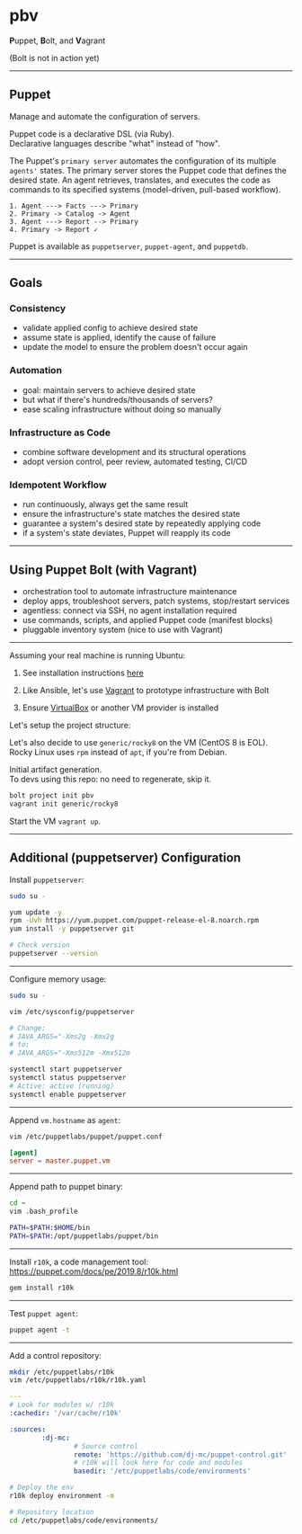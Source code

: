# pbv

**P**uppet, **B**olt, and **V**agrant

(Bolt is not in action yet)

---

## Puppet

Manage and automate the configuration of servers.

Puppet code is a declarative DSL (via Ruby).  
Declarative languages describe "what" instead of "how".

The Puppet's `primary server` automates the configuration
of its multiple `agents'` states. The primary server stores
the Puppet code that defines the desired state. An agent
retrieves, translates, and executes the code as commands to
its specified systems (model-driven, pull-based workflow).

```log
1. Agent ---> Facts ---> Primary
2. Primary -> Catalog -> Agent
3. Agent ---> Report --> Primary
4. Primary -> Report ✓
```

Puppet is available as `puppetserver`, `puppet-agent`, and `puppetdb`.

---

## Goals

### Consistency

- validate applied config to achieve desired state
- assume state is applied, identify the cause of failure
- update the model to ensure the problem doesn't occur again

### Automation

- goal: maintain servers to achieve desired state
- but what if there's hundreds/thousands of servers?
- ease scaling infrastructure without doing so manually

### Infrastructure as Code

- combine software development and its structural operations
- adopt version control, peer review, automated testing, CI/CD

### Idempotent Workflow

- run continuously, always get the same result
- ensure the infrastructure's state matches the desired state
- guarantee a system's desired state by repeatedly applying code
- if a system's state deviates, Puppet will reapply its code

---

## Using Puppet Bolt (with Vagrant)

- orchestration tool to automate infrastructure maintenance
- deploy apps, troubleshoot servers, patch systems, stop/restart services
- agentless: connect via SSH, no agent installation required
- use commands, scripts, and applied Puppet code (manifest blocks)
- pluggable inventory system (nice to use with Vagrant)

---

Assuming your real machine is running Ubuntu:

1. See installation instructions [here](https://puppet.com/docs/bolt/latest/bolt_installing.html#install-bolt-on-debian)

2. Like Ansible, let's use [Vagrant](https://github.com/dj-mc/ansi#what-vagrant-can-do) to prototype infrastructure with Bolt

3. Ensure [VirtualBox](https://github.com/dj-mc/ansi#using-virtualbox) or another VM provider is installed

Let's setup the project structure:

Let's also decide to use `generic/rocky8` on the VM (CentOS 8 is EOL).
Rocky Linux uses `rpm` instead of `apt`, if you're from Debian.

Initial artifact generation.  
To devs using this repo: no need to regenerate, skip it.

```bash
bolt project init pbv
vagrant init generic/rocky8
```

Start the VM `vagrant up`.

---

## Additional (puppetserver) Configuration

Install `puppetserver`:

```bash
sudo su -

yum update -y
rpm -Uvh https://yum.puppet.com/puppet-release-el-8.noarch.rpm
yum install -y puppetserver git

# Check version
puppetserver --version
```

---

Configure memory usage:

```bash
sudo su -

vim /etc/sysconfig/puppetserver

# Change:
# JAVA_ARGS="-Xms2g -Xmx2g
# to:
# JAVA_ARGS="-Xms512m -Xmx512m

systemctl start puppetserver
systemctl status puppetserver
# Active: active (running)
systemctl enable puppetserver
```

---

Append `vm.hostname` as `agent`:

```bash
vim /etc/puppetlabs/puppet/puppet.conf
```

```conf
[agent]
server = master.puppet.vm
```

---

Append path to puppet binary:

```bash
cd ~
vim .bash_profile
```

```bash
PATH=$PATH:$HOME/bin
PATH=$PATH:/opt/puppetlabs/puppet/bin
```

---

Install `r10k`, a code management tool:  
https://puppet.com/docs/pe/2019.8/r10k.html

```bash
gem install r10k
```

---

Test `puppet agent`:

```bash
puppet agent -t
```

---

Add a control repository:

```bash
mkdir /etc/puppetlabs/r10k
vim /etc/puppetlabs/r10k/r10k.yaml
```

```yaml
---
# Look for modules w/ r10k
:cachedir: '/var/cache/r10k'

:sources:
        :dj-mc:
                # Source control
                remote: 'https://github.com/dj-mc/puppet-control.git'
                # r10k will look here for code and modules
                basedir: '/etc/puppetlabs/code/environments'
```

```bash
# Deploy the env
r10k deploy environment -m

# Repository location
cd /etc/puppetlabs/code/environments/
```
